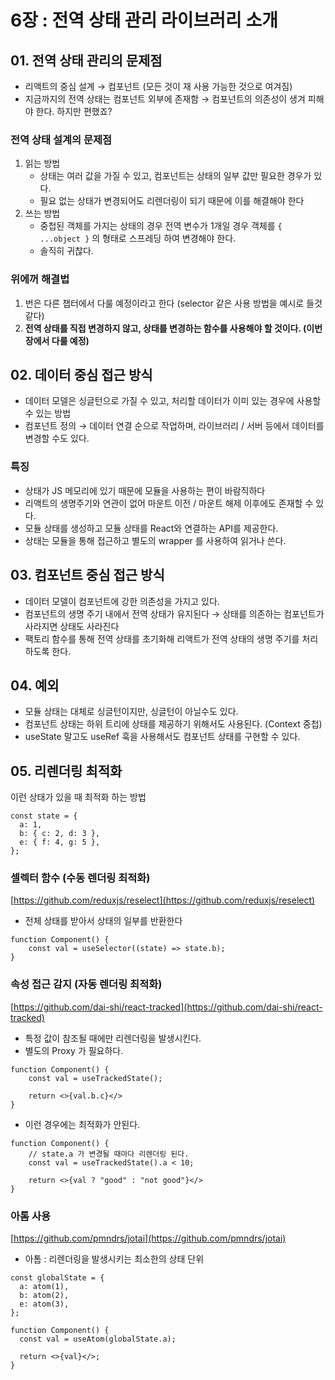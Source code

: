# 6장 : 전역 상태 관리 라이브러리 소개

## 01. 전역 상태 관리의 문제점

- 리액트의 중심 설계 → 컴포넌트 (모든 것이 재 사용 가능한 것으로 여겨짐)
- 지금까지의 전역 상태는 컴포넌트 외부에 존재함 → 컴포넌트의 의존성이 생겨 피해야 한다. 하지만 편했죠?

### 전역 상태 설계의 문제점

1. 읽는 방법
    - 상태는 여러 값을 가질 수 있고, 컴포넌트는 상태의 일부 값만 필요한 경우가 있다.
    - 필요 없는 상태가 변경되어도 리렌더링이 되기 때문에 이를 해결해야 한다
2. 쓰는 방법
    - 중첩된 객체를 가지는 상태의 경우 전역 변수가 1개일 경우 객체를 `{ ...object }` 의 형태로 스프레딩 하여 변경해야 한다.
    - 솔직히 귀찮다.

### 위에꺼 해결법

1. 번은 다른 챕터에서 다룰 예정이라고 한다 (selector 같은 사용 방법을 예시로 들것 같다)
2. **전역 상태를 직접 변경하지 않고, 상태를 변경하는 함수를 사용해야 할 것이다. (이번 장에서 다룰 예정)**

## 02. 데이터 중심 접근 방식

- 데이터 모델은 싱글턴으로 가질 수 있고, 처리할 데이터가 이미 있는 경우에 사용할 수 있는 방법
- 컴포넌트 정의 → 데이터 연결 순으로 작업하며, 라이브러리 / 서버 등에서 데이터를 변경할 수도 있다.

### 특징

- 상태가 JS 메모리에 있기 때문에 모듈을 사용하는 편이 바람직하다
- 리액트의 생명주기와 연관이 없어 마운트 이전 / 마운트 해제 이후에도 존재할 수 있다.
- 모듈 상태를 생성하고 모듈 상태를 React와 연결하는 API를 제공한다.
- 상태는 모듈을 통해 접근하고 별도의 wrapper 를 사용하여 읽거나 쓴다.

## 03. 컴포넌트 중심 접근 방식

- 데이터 모델이 컴포넌트에 강한 의존성을 가지고 있다.
- 컴포넌트의 생명 주기 내에서 전역 상태가 유지된다 → 상태를 의존하는 컴포넌트가 사라지면 상태도 사라진다
- 팩토리 함수를 통해 전역 상태를 초기화해 리액트가 전역 상태의 생명 주기를 처리하도록 한다.

## 04. 예외

- 모듈 상태는 대체로 싱글턴이지만, 싱글턴이 아닐수도 있다.
- 컴포넌트 상태는 하위 트리에 상태를 제공하기 위해서도 사용된다. (Context 중첩)
- useState 말고도 useRef 훅을 사용해서도 컴포넌트 상태를 구현할 수 있다.

## 05. 리렌더링 최적화

이런 상태가 있을 때 최적화 하는 방법

```tsx
const state = {
  a: 1,
  b: { c: 2, d: 3 },
  e: { f: 4, g: 5 },
};
```

### 셀렉터 함수 (수동 렌더링 최적화)

[https://github.com/reduxjs/reselect](https://github.com/reduxjs/reselect)

- 전체 상태를 받아서 상태의 일부를 반환한다

```tsx
function Component() {
	const val = useSelector((state) => state.b);
}
```

### 속성 접근 감지 (자동 렌더링 최적화)

[https://github.com/dai-shi/react-tracked](https://github.com/dai-shi/react-tracked)

- 특정 값이 참조될 때에만 리렌더링을 발생시킨다.
- 별도의 Proxy 가 필요하다.

```tsx
function Component() {
	const val = useTrackedState();
	
	return <>{val.b.c}</>
}
```

- 이런 경우에는 최적화가 안된다.

```tsx
function Component() {
	// state.a 가 변경될 때마다 리렌더링 된다.
	const val = useTrackedState().a < 10;
	
	return <>{val ? "good" : "not good"}</>
}
```

### 아톰 사용

[https://github.com/pmndrs/jotai](https://github.com/pmndrs/jotai)

- 아톰 : 리렌더링을 발생시키는 최소한의 상태 단위

```tsx
const globalState = {
  a: atom(1),
  b: atom(2),
  e: atom(3),
};

function Component() {
  const val = useAtom(globalState.a);

  return <>{val}</>;
}
```
